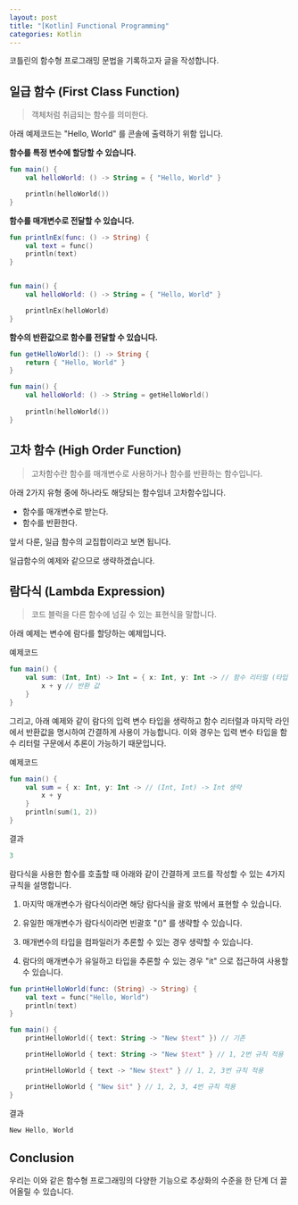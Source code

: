 ```yaml
---
layout: post
title: "[Kotlin] Functional Programming"
categories: Kotlin
---
```


코틀린의 함수형 프로그래밍 문법을 기록하고자 글을 작성합니다.

## 일급 함수 (First Class Function)

>객체처럼 취급되는 함수를 의미한다.

아래 예제코드는 "Hello, World" 를 콘솔에 출력하기 위함 입니다.

**함수를 특정 변수에 할당할 수 있습니다.**

~~~kotlin
fun main() {
    val helloWorld: () -> String = { "Hello, World" }

    println(helloWorld())
}
~~~

**함수를 매개변수로 전달할 수 있습니다.**

~~~kotlin
fun printlnEx(func: () -> String) {
    val text = func()
    println(text)
}


fun main() {
    val helloWorld: () -> String = { "Hello, World" }

    printlnEx(helloWorld)
}
~~~

**함수의 반환값으로 함수를 전달할 수 있습니다.**

~~~kotlin
fun getHelloWorld(): () -> String {
    return { "Hello, World" }
}

fun main() {
    val helloWorld: () -> String = getHelloWorld()
    
    println(helloWorld())
}
~~~

## 고차 함수 (High Order Function)

>고차함수란 함수를 매개변수로 사용하거나 함수를 반환하는 함수입니다.

아래 2가지 유형 중에 하나라도 해당되는 함수임녀 고차함수입니다.

- 함수를 매개변수로 받는다.
- 함수를 반환한다.

앞서 다룬, 일급 함수의 교집합이라고 보면 됩니다.

일급함수의 예제와 같으므로 생략하겠습니다.

## 람다식 (Lambda Expression)

>코드 블럭을 다른 함수에 넘길 수 있는 표현식을 말합니다.

아래 예제는 변수에 람다를 할당하는 예제입니다.

예제코드
~~~kotlin
fun main() {
    val sum: (Int, Int) -> Int = { x: Int, y: Int -> // 함수 리터럴 (타입 생략 가능)
        x + y // 반환 값
    }
}
~~~

그리고, 아래 예제와 같이 람다의 입력 변수 타입을 생략하고 함수 리터럴과 마지막 라인에서 반환값을 명시하여 간결하게 사용이 가능합니다.
이와 경우는 입력 변수 타입을 함수 리터럴 구문에서 추론이 가능하기 때문입니다.

예제코드 
~~~kotlin
fun main() {
    val sum = { x: Int, y: Int -> // (Int, Int) -> Int 생략
        x + y 
    }
    println(sum(1, 2))
}
~~~
결과
~~~kotlin
3
~~~

람다식을 사용한 함수를 호출할 때 아래와 같이 간결하게 코드를 작성할 수 있는 4가지 규칙을 설명합니다.

1. 마지막 매개변수가 람다식이라면 해당 람다식을 괄호 밖에서 표현할 수 있습니다.  

2. 유일한 매개변수가 람다식이라면 빈괄호 "()" 를 생략할 수 있습니다.

3. 매개변수의 타입을 컴파일러가 추론할 수 있는 경우 생략할 수 있습니다.

4. 람다의 매개변수가 유일하고 타입을 추론할 수 있는 경우 "it" 으로 접근하여 사용할 수 있습니다.

~~~kotlin
fun printHelloWorld(func: (String) -> String) {
    val text = func("Hello, World")
    println(text)
}

fun main() {
    printHelloWorld({ text: String -> "New $text" }) // 기존

    printHelloWorld { text: String -> "New $text" } // 1, 2번 규칙 적용

    printHelloWorld { text -> "New $text" } // 1, 2, 3번 규칙 적용

    printHelloWorld { "New $it" } // 1, 2, 3, 4번 규칙 적용
}
~~~
결과
~~~kotlin
New Hello, World
~~~

## Conclusion
우리는 이와 같은 함수형 프로그래밍의 다양한 기능으로 추상화의 수준을 한 단계 더 끌어올릴 수 있습니다.
